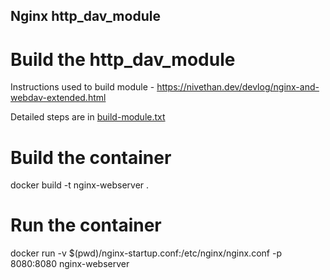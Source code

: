 ## Nginx http_dav_module 

# Build the http_dav_module

Instructions used to build module - https://nivethan.dev/devlog/nginx-and-webdav-extended.html

Detailed steps are in [build-module.txt](https://github.com/cdecelles/nginx/blob/main/build-module.txt)

# Build the container

docker build -t nginx-webserver .

# Run the container

docker run -v $(pwd)/nginx-startup.conf:/etc/nginx/nginx.conf -p 8080:8080 nginx-webserver

